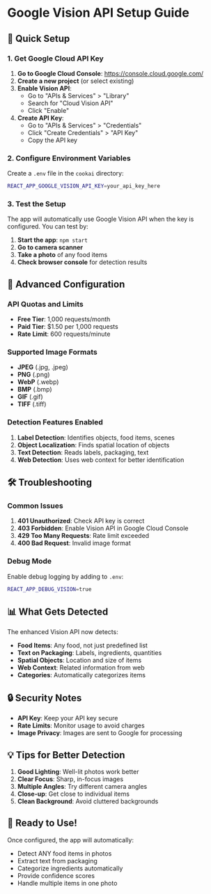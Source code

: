 # Google Vision API Setup Guide

## 🚀 Quick Setup

### 1. Get Google Cloud API Key

1. **Go to Google Cloud Console**: https://console.cloud.google.com/
2. **Create a new project** (or select existing)
3. **Enable Vision API**:
   - Go to "APIs & Services" > "Library"
   - Search for "Cloud Vision API"
   - Click "Enable"
4. **Create API Key**:
   - Go to "APIs & Services" > "Credentials"
   - Click "Create Credentials" > "API Key"
   - Copy the API key

### 2. Configure Environment Variables

Create a `.env` file in the `cookai` directory:

```bash
REACT_APP_GOOGLE_VISION_API_KEY=your_api_key_here
```

### 3. Test the Setup

The app will automatically use Google Vision API when the key is configured. You can test by:

1. **Start the app**: `npm start`
2. **Go to camera scanner**
3. **Take a photo** of any food items
4. **Check browser console** for detection results

## 🔧 Advanced Configuration

### API Quotas and Limits

- **Free Tier**: 1,000 requests/month
- **Paid Tier**: $1.50 per 1,000 requests
- **Rate Limit**: 600 requests/minute

### Supported Image Formats

- **JPEG** (.jpg, .jpeg)
- **PNG** (.png)
- **WebP** (.webp)
- **BMP** (.bmp)
- **GIF** (.gif)
- **TIFF** (.tiff)

### Detection Features Enabled

1. **Label Detection**: Identifies objects, food items, scenes
2. **Object Localization**: Finds spatial location of objects
3. **Text Detection**: Reads labels, packaging, text
4. **Web Detection**: Uses web context for better identification

## 🛠️ Troubleshooting

### Common Issues

1. **401 Unauthorized**: Check API key is correct
2. **403 Forbidden**: Enable Vision API in Google Cloud Console
3. **429 Too Many Requests**: Rate limit exceeded
4. **400 Bad Request**: Invalid image format

### Debug Mode

Enable debug logging by adding to `.env`:
```bash
REACT_APP_DEBUG_VISION=true
```

## 📊 What Gets Detected

The enhanced Vision API now detects:

- **Food Items**: Any food, not just predefined list
- **Text on Packaging**: Labels, ingredients, quantities
- **Spatial Objects**: Location and size of items
- **Web Context**: Related information from web
- **Categories**: Automatically categorizes items

## 🔒 Security Notes

- **API Key**: Keep your API key secure
- **Rate Limits**: Monitor usage to avoid charges
- **Image Privacy**: Images are sent to Google for processing

## 💡 Tips for Better Detection

1. **Good Lighting**: Well-lit photos work better
2. **Clear Focus**: Sharp, in-focus images
3. **Multiple Angles**: Try different camera angles
4. **Close-up**: Get close to individual items
5. **Clean Background**: Avoid cluttered backgrounds

## 🚀 Ready to Use!

Once configured, the app will automatically:
- Detect ANY food items in photos
- Extract text from packaging
- Categorize ingredients automatically
- Provide confidence scores
- Handle multiple items in one photo
